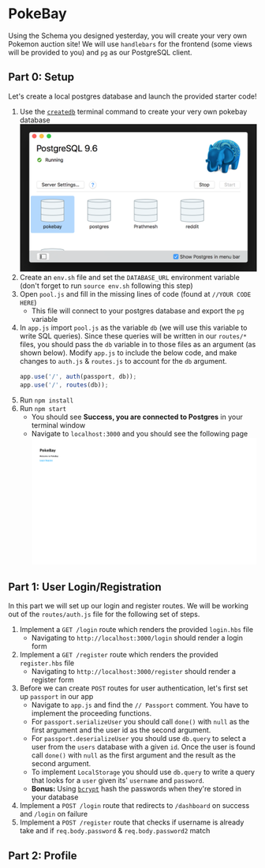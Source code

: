 # PokeBay

Using the Schema you designed yesterday, you will create your very own Pokemon auction site! We will use `handlebars` for the frontend (some views will be provided to you) and `pg` as our PostgreSQL client.

## Part 0: Setup
Let's create a local postgres database and launch the provided starter code!

1. Use the [`createdb`](https://www.postgresql.org/docs/9.6/static/tutorial-createdb.html) terminal command to create your very own pokebay database
    ![](./images/newDB.png)
1. Create an `env.sh` file and set the `DATABASE_URL` environment variable (don't forget to run `source env.sh` following this step)
1. Open `pool.js` and fill in the missing lines of code (found at `//YOUR CODE HERE`)
    - This file will connect to your postgres database and export the `pg` variable
1. In `app.js` import `pool.js` as the variable `db` (we will use this variable to write SQL queries). Since these queries will be written in our `routes/*` files, you should pass the `db` variable in to those files as an argument (as shown below). Modify `app.js` to include the below code, and make changes to `auth.js` & `routes.js` to account for the `db` argument.
    ```js
	app.use('/', auth(passport, db));
	app.use('/', routes(db));
	```
1. Run `npm install`
1. Run `npm start`
    - You should see **Success, you are connected to Postgres** in your terminal window
	- Navigate to `localhost:3000` and you should see the following page
	    ![](./images/setupDone.png)
		
## Part 1: User Login/Registration
In this part we will set up our login and register routes. We will be working out of the `routes/auth.js` file for the following set of steps.

1. Implement a `GET /login` route which renders the provided `login.hbs` file
    - Navigating to `http://localhost:3000/login` should render a login form
1. Implement a `GET /register` route which renders the provided `register.hbs` file
    - Navigating to `http://localhost:3000/register` should render a register form
1. Before we can create `POST` routes for user authentication, let's first set up `passport` in our app
    - Navigate to `app.js` and find the `// Passport` comment. You have to implement the proceeding functions.
	- For `passport.serializeUser` you should call `done()` with `null` as the first argument and the user id as the second argument.
	- For `passport.deserializeUser` you should use `db.query` to select a user from the `users` database with a given `id`. Once the user is found call `done()` with `null` as the first argument and the result as the second argument.
	- To implement `LocalStorage` you should use `db.query` to write a query that looks for a `user` given its' `username` and `password`.
	- **Bonus:** Using [`bcrypt`](https://www.npmjs.com/package/bcrypt) hash the passwords when they're stored in your database
1. Implement a `POST /login` route that redirects to `/dashboard` on success and `/login` on failure
1. Implement a `POST /register` route that checks if username is already take and if `req.body.password` & `req.body.password2` match

## Part 2: Profile
